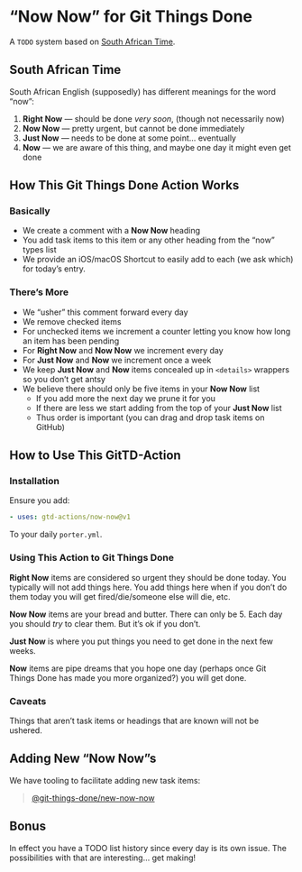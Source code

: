 # “Now Now” for Git Things Done

A `TODO` system based on [South African Time](https://www.goodthingsguy.com/fun/now-now-just-now/).

## South African Time

South African English (supposedly) has different meanings for the word “now”:

1. **Right Now** — should be done *very soon*, (though not necessarily now)
2. **Now Now** — pretty urgent, but cannot be done immediately
3. **Just Now** — needs to be done at some point… eventually
4. **Now** — we are aware of this thing, and maybe one day it might even get done

## How This Git Things Done Action Works

### Basically

* We create a comment with a **Now Now** heading
* You add task items to this item or any other heading from the “now” types list
* We provide an iOS/macOS Shortcut to easily add to each (we ask which) for today’s entry.

### There’s More

* We “usher” this comment forward every day
* We remove checked items
* For unchecked items we increment a counter letting you know how long an item has been pending
* For **Right Now** and **Now Now** we increment every day
* For **Just Now** and **Now** we increment once a week
* We keep **Just Now** and **Now** items concealed up in `<details>` wrappers so you don’t get antsy
* We believe there should only be five items in your **Now Now** list
  * If you add more the next day we prune it for you
  * If there are less we start adding from the top of your **Just Now** list
  * Thus order is important (you can drag and drop task items on GitHub)

## How to Use This GitTD-Action

### Installation

Ensure you add:

```yaml
- uses: gtd-actions/now-now@v1
```

To your daily `porter.yml`.

### Using This Action to Git Things Done

**Right Now** items are considered so urgent they should be done today.
You typically will not add things here.
You add things here when if you don’t do them today you will get fired/die/someone else will die, etc.

**Now Now** items are your bread and butter. There can only be 5. Each day you should *try* to clear them. But it’s ok if you don’t.

**Just Now** is where you put things you need to get done in the next few weeks.

**Now** items are pipe dreams that you hope one day (perhaps once Git Things Done has made you more organized?) you will get done.

### Caveats

Things that aren’t task items or headings that are known will not be ushered.


## Adding New “Now Now”s

We have tooling to facilitate adding new task items:

> [@git-things-done/new-now-now](https://github.com/git-things-done/new-now-now)


## Bonus

In effect you have a TODO list history since every day is its own issue.
The possibilities with that are interesting… get making!
